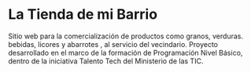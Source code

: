# La Tienda de mi Barrio
Sitio web para la comercialización de productos como granos, verduras. bebidas, licores y abarrotes , al servicio del vecindario.
Proyecto desarrollado en el marco de la formación  de Programación Nivel Básico, dentro de la iniciativa Talento Tech del Ministerio de las TIC.